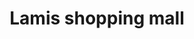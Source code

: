 ---
title: "Lamis shopping mall"
url: /thiruvananthapuram/lamis-shopping-mall/
shop: Einkaufszentrum
---